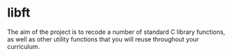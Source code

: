 # libft
The aim of the project is to recode a number of standard C library functions, as well as other utility functions that you will reuse throughout your curriculum.
